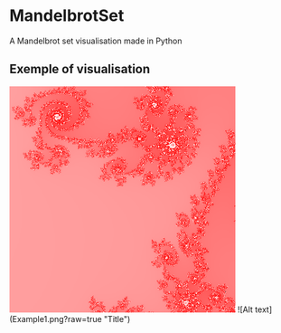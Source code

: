 # MandelbrotSet
 A Mandelbrot set visualisation made in Python
 
 ## Exemple of visualisation
 
 <img id="image" src="Example1.png" />
 ![Alt text](Example1.png?raw=true "Title")
